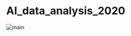# AI_data_analysis_2020

![main](https://user-images.githubusercontent.com/52400825/90091926-93893e00-dd62-11ea-929d-d78355111353.png)
